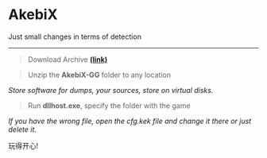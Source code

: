 # AkebiX
Just small changes in terms of detection

---

>Download Archive **[(link)](https://github.com/assBuk/AkebiX/archive/refs/tags/GG.zip)**

> Unzip the **AkebiX-GG** folder to any location 

*Store software for dumps, your sources, store on virtual disks.*

>Run **dllhost.exe**, specify the folder with the game

*If you have the wrong file, open the cfg.kek file and change it there or just delete it.*


玩得开心!
